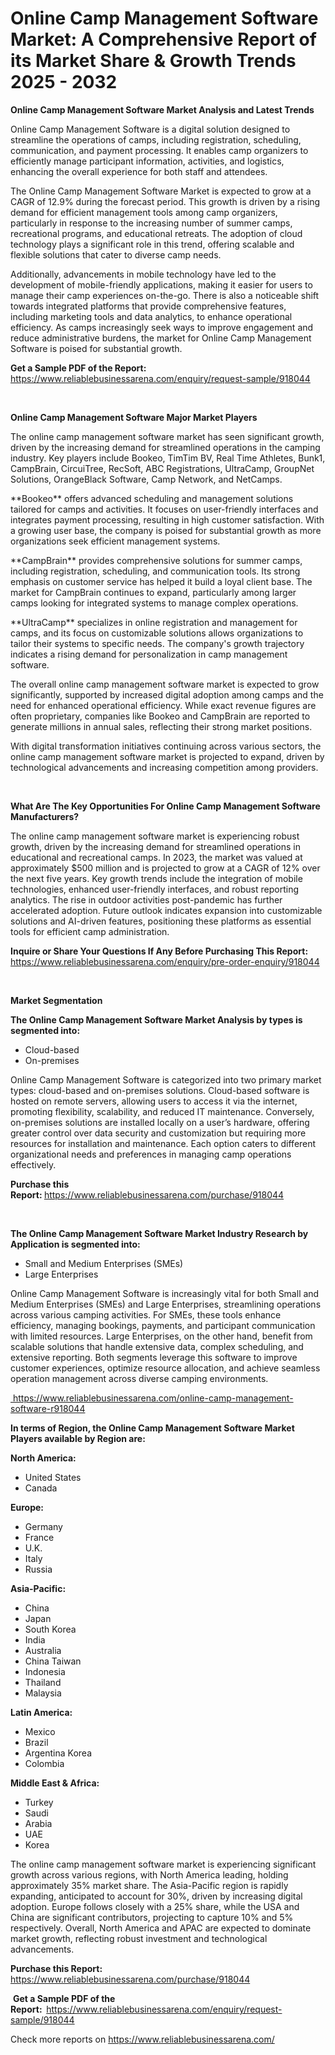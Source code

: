<p><h1>Online Camp Management Software Market: A Comprehensive Report of its Market Share & Growth Trends 2025 - 2032</h1></p><p><strong>Online Camp Management Software Market Analysis and Latest Trends</strong></p>
<p><p>Online Camp Management Software is a digital solution designed to streamline the operations of camps, including registration, scheduling, communication, and payment processing. It enables camp organizers to efficiently manage participant information, activities, and logistics, enhancing the overall experience for both staff and attendees.</p><p>The Online Camp Management Software Market is expected to grow at a CAGR of 12.9% during the forecast period. This growth is driven by a rising demand for efficient management tools among camp organizers, particularly in response to the increasing number of summer camps, recreational programs, and educational retreats. The adoption of cloud technology plays a significant role in this trend, offering scalable and flexible solutions that cater to diverse camp needs.</p><p>Additionally, advancements in mobile technology have led to the development of mobile-friendly applications, making it easier for users to manage their camp experiences on-the-go. There is also a noticeable shift towards integrated platforms that provide comprehensive features, including marketing tools and data analytics, to enhance operational efficiency. As camps increasingly seek ways to improve engagement and reduce administrative burdens, the market for Online Camp Management Software is poised for substantial growth.</p></p>
<p><strong>Get a Sample PDF of the Report:&nbsp;</strong> <a href="https://www.reliablebusinessarena.com/enquiry/request-sample/918044?utm_campaign=2632&utm_medium=2&utm_source=Github&utm_content=ia&utm_term=07032025&utm_id=online-camp-management-software">https://www.reliablebusinessarena.com/enquiry/request-sample/918044</a></p>
<p>&nbsp;</p>
<p><strong>Online Camp Management Software Major Market Players</strong></p>
<p><p>The online camp management software market has seen significant growth, driven by the increasing demand for streamlined operations in the camping industry. Key players include Bookeo, TimTim BV, Real Time Athletes, Bunk1, CampBrain, CircuiTree, RecSoft, ABC Registrations, UltraCamp, GroupNet Solutions, OrangeBlack Software, Camp Network, and NetCamps.</p><p>**Bookeo** offers advanced scheduling and management solutions tailored for camps and activities. It focuses on user-friendly interfaces and integrates payment processing, resulting in high customer satisfaction. With a growing user base, the company is poised for substantial growth as more organizations seek efficient management systems.</p><p>**CampBrain** provides comprehensive solutions for summer camps, including registration, scheduling, and communication tools. Its strong emphasis on customer service has helped it build a loyal client base. The market for CampBrain continues to expand, particularly among larger camps looking for integrated systems to manage complex operations.</p><p>**UltraCamp** specializes in online registration and management for camps, and its focus on customizable solutions allows organizations to tailor their systems to specific needs. The company's growth trajectory indicates a rising demand for personalization in camp management software.</p><p>The overall online camp management software market is expected to grow significantly, supported by increased digital adoption among camps and the need for enhanced operational efficiency. While exact revenue figures are often proprietary, companies like Bookeo and CampBrain are reported to generate millions in annual sales, reflecting their strong market positions.</p><p>With digital transformation initiatives continuing across various sectors, the online camp management software market is projected to expand, driven by technological advancements and increasing competition among providers.</p></p>
<p>&nbsp;</p>
<p><strong>What Are The Key Opportunities For Online Camp Management Software Manufacturers?</strong></p>
<p><p>The online camp management software market is experiencing robust growth, driven by the increasing demand for streamlined operations in educational and recreational camps. In 2023, the market was valued at approximately $500 million and is projected to grow at a CAGR of 12% over the next five years. Key growth trends include the integration of mobile technologies, enhanced user-friendly interfaces, and robust reporting analytics. The rise in outdoor activities post-pandemic has further accelerated adoption. Future outlook indicates expansion into customizable solutions and AI-driven features, positioning these platforms as essential tools for efficient camp administration.</p></p>
<p><strong>Inquire or Share Your Questions If Any Before Purchasing This Report:</strong> <a href="https://www.reliablebusinessarena.com/enquiry/pre-order-enquiry/918044?utm_campaign=2632&utm_medium=2&utm_source=Github&utm_content=ia&utm_term=07032025&utm_id=online-camp-management-software">https://www.reliablebusinessarena.com/enquiry/pre-order-enquiry/918044</a></p>
<p>&nbsp;</p>
<p><strong>Market Segmentation</strong></p>
<p><strong>The Online Camp Management Software Market Analysis by types is segmented into:</strong></p>
<p><ul><li>Cloud-based</li><li>On-premises</li></ul></p>
<p><p>Online Camp Management Software is categorized into two primary market types: cloud-based and on-premises solutions. Cloud-based software is hosted on remote servers, allowing users to access it via the internet, promoting flexibility, scalability, and reduced IT maintenance. Conversely, on-premises solutions are installed locally on a user’s hardware, offering greater control over data security and customization but requiring more resources for installation and maintenance. Each option caters to different organizational needs and preferences in managing camp operations effectively.</p></p>
<p><strong>Purchase this Report:&nbsp;</strong><a href="https://www.reliablebusinessarena.com/purchase/918044?utm_campaign=2632&utm_medium=2&utm_source=Github&utm_content=ia&utm_term=07032025&utm_id=online-camp-management-software">https://www.reliablebusinessarena.com/purchase/918044</a></p>
<p>&nbsp;</p>
<p><strong>The Online Camp Management Software Market Industry Research by Application is segmented into:</strong></p>
<p><ul><li>Small and Medium Enterprises (SMEs)</li><li>Large Enterprises</li></ul></p>
<p><p>Online Camp Management Software is increasingly vital for both Small and Medium Enterprises (SMEs) and Large Enterprises, streamlining operations across various camping activities. For SMEs, these tools enhance efficiency, managing bookings, payments, and participant communication with limited resources. Large Enterprises, on the other hand, benefit from scalable solutions that handle extensive data, complex scheduling, and extensive reporting. Both segments leverage this software to improve customer experiences, optimize resource allocation, and achieve seamless operation management across diverse camping environments.</p></p>
<p><a href="https://www.reliablebusinessarena.com/online-camp-management-software-r918044?utm_campaign=2632&utm_medium=2&utm_source=Github&utm_content=ia&utm_term=07032025&utm_id=online-camp-management-software">&nbsp;https://www.reliablebusinessarena.com/online-camp-management-software-r918044</a></p>
<p><strong>In terms of Region, the Online Camp Management Software Market Players available by Region are:</strong></p>
<p>
    <p> <strong> North America: </strong>
        <ul>
            <li>United States</li>
            <li>Canada</li>
        </ul>
        </p> 
    <p> <strong> Europe: </strong>
        <ul>
            <li>Germany</li>
            <li>France</li>
            <li>U.K.</li>
            <li>Italy</li>
            <li>Russia</li>
        </ul>
        </p> 
    <p> <strong> Asia-Pacific: </strong>
        <ul>
            <li>China</li>
            <li>Japan</li>
            <li>South Korea</li>
            <li>India</li>
            <li>Australia</li>
            <li>China Taiwan</li>
            <li>Indonesia</li>
            <li>Thailand</li>
            <li>Malaysia</li>
        </ul>
        </p> 
    <p> <strong> Latin America: </strong>
        <ul>
            <li>Mexico</li>
            <li>Brazil</li>
            <li>Argentina Korea</li>
            <li>Colombia</li>
        </ul>
        </p> 
    <p> <strong> Middle East & Africa: </strong>
        <ul>
            <li>Turkey</li>
            <li>Saudi</li>
            <li>Arabia</li>
            <li>UAE</li>
            <li>Korea</li>
        </ul>
    </p>
    </p>
<p><p>The online camp management software market is experiencing significant growth across various regions, with North America leading, holding approximately 35% market share. The Asia-Pacific region is rapidly expanding, anticipated to account for 30%, driven by increasing digital adoption. Europe follows closely with a 25% share, while the USA and China are significant contributors, projecting to capture 10% and 5% respectively. Overall, North America and APAC are expected to dominate market growth, reflecting robust investment and technological advancements.</p></p>
<p><strong>Purchase this Report: </strong><a href="https://www.reliablebusinessarena.com/purchase/918044?utm_campaign=2632&utm_medium=2&utm_source=Github&utm_content=ia&utm_term=07032025&utm_id=online-camp-management-software">https://www.reliablebusinessarena.com/purchase/918044</a></p>
<p>&nbsp;<strong>Get a Sample PDF of the Report:&nbsp;&nbsp;</strong><a href="https://www.reliablebusinessarena.com/enquiry/request-sample/918044?utm_campaign=2632&utm_medium=2&utm_source=Github&utm_content=ia&utm_term=07032025&utm_id=online-camp-management-software">https://www.reliablebusinessarena.com/enquiry/request-sample/918044</a></p>
<p><strong></strong></p>
<p>Check more reports on <a href="https://www.reliablebusinessarena.com/?utm_campaign=2632&utm_medium=2&utm_source=Github&utm_content=ia&utm_term=07032025&utm_id=online-camp-management-software">https://www.reliablebusinessarena.com/</a></p>